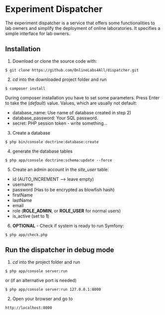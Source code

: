 Experiment Dispatcher
=====================

The experiment dispatcher is a service that offers some functionalities to lab owners and simplify the deployment of online laboratories. It specifies a simple interface for lab owners.

## Installation

1) Download or clone the source code with:
```
$ git clone https://github.com/OnlineLabs4All/dispatcher.git
```
2) *cd* into the downloaded project folder and run
```
$ composer install
```
During composer installation you have to set some parameters. Press Enter to take the (*default*) value.
Values, which are usually not default:
- database_name: Use name of database created in step 2)
- database_password: Your SQL password.
- secret: PHP session token - write something...

3) Create a database
```
$ php bin/console doctrine:database:create
```

4) generate the database tables
```
$ php app/console doctrine:schema:update --force
```

5) Create an admin account in the *site_user* table:
- id (AUTO_INCREMENT --> leave empty)
- username
- password (Has to be encrypted as blowfish hash)
- firstName
- lastName
- email
- role (**ROLE_ADMIN**, or **ROLE_USER** for normal users)
- is_active (set to **1**)

6) **OPTIONAL** - Check if system is ready to run Symfony:
```
$ php app/check.php
```


## Run the dispatcher in debug mode

1) *cd* into the project folder and run
```
$ php app/console server:run
```
or (if an alternative port is needed)
```
$ php app/console server:run 127.0.0.1:8000
```

2) Open your browser and go to
```
http://localhost:8000
```
